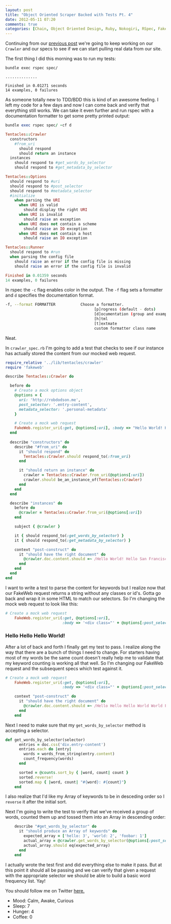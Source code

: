 ```yaml
---
layout: post
title: "Object Oriented Scraper Backed with Tests Pt. 4"
date: 2012-05-11 07:20
comments: true
categories: [Chain, Object Oriented Design, Ruby, Nokogiri, RSpec, FakeWeb, BDD]
---
```


Continuing from our [previous post](http://robdodson.me/blog/2012/05/08/object-oriented-scraper-backed-with-tests-pt-3/) we're going to keep working on our `Crawler` and our specs to see if we can start pulling real data from our site.

<!--more-->

The first thing I did this morning was to run my tests:
```
bundle exec rspec spec/

..............

Finished in 0.01271 seconds
14 examples, 0 failures
```
As someone totally new to TDD/BDD this is kind of an awesome feeling. I left my code for a few days and now I can come back and verify that everything still works. We can take it even further and run rspec with a documentation formatter to get some pretty printed output:

```ruby
bundle exec rspec spec/ -cf d

Tentacles::Crawler
  constructors
    #from_uri
      should respond
      should return an instance
  instances
    should respond to #get_words_by_selector
    should respond to #get_metadata_by_selector

Tentacles::Options
  should respond to #uri
  should respond to #post_selector
  should respond to #metadata_selector
  #initialize
    when parsing the URI
      when URI is valid
        should display the right URI
      when URI is invalid
        should raise an exception
      when URI does not contain a scheme
        should raise an IO exception
      when URI does not contain a host
        should raise an IO exception

Tentacles::Runner
  should respond to #run
  when parsing the config file
    should raise an error if the config file is missing
    should raise an error if the config file is invalid

Finished in 0.01359 seconds
14 examples, 0 failures
```

In rspec the `-c` flag enables color in the output. The `-f` flag sets a formatter and `d` specifies the documentation format.

```bash
-f, --format FORMATTER           Choose a formatter.
                                       [p]rogress (default - dots)
                                       [d]ocumentation (group and example names)
                                       [h]tml
                                       [t]extmate
                                       custom formatter class name
```

Neat.

In `crawler_spec.rb` I'm going to add a test that checks to see if our instance has actually stored the content from our mocked web request. 

```ruby
require_relative '../lib/tentacles/crawler'
require 'fakeweb'

describe Tentacles::Crawler do

  before do
    # Create a mock options object
    @options = {
      uri: 'http://robdodson.me', 
      post_selector: '.entry-content',
      metadata_selector: '.personal-metadata'
    }

    # Create a mock web request
    FakeWeb.register_uri(:get, @options[:uri], :body => "Hello World! Hello San Francisco!")
  end
  
  describe "constructors" do
    describe "#from_uri" do
      it "should respond" do
        Tentacles::Crawler.should respond_to(:from_uri)
      end

      it "should return an instance" do
        crawler = Tentacles::Crawler.from_uri(@options[:uri])
        crawler.should be_an_instance_of(Tentacles::Crawler)
      end
    end
  end

  describe "instances" do
    before do
      @crawler = Tentacles::Crawler.from_uri(@options[:uri])
    end

    subject { @crawler }

    it { should respond_to(:get_words_by_selector) }
    it { should respond_to(:get_metadata_by_selector) }

    context "post-construct" do
      it "should have the right document" do
        @crawler.doc.content.should =~ /Hello World! Hello San Francisco!/
      end
    end
  end
end
```

I want to write a test to parse the content for keywords but I realize now that our FakeWeb request returns a string without any classes or id's. Gotta go back and wrap it in some HTML to match our selectors. So I'm changing the mock web request to look like this:

```ruby
# Create a mock web request
    FakeWeb.register_uri(:get, @options[:uri],
                         :body => '<div class="' + @options[:post_selector] + '">Hello World! Hello San Francisco!</div>')
```

### Hello Hello Hello World!

After a lot of back and forth I finally get my test to pass. I realize along the way that there are a bunch of things I need to change. For starters having most of my words be the same count doesn't really help me to validate that my keyword counting is working all that well. So I'm changing our FakeWeb request and the subsequent specs which test against it.

```ruby
# Create a mock web request
    FakeWeb.register_uri(:get, @options[:uri],
                         :body => '<div class="' + @options[:post_selector].delete(".") + '">Hello Hello Hello World World Foobar!</div>')
```

```ruby
    context "post-construct" do
      it "should have the right document" do
        @crawler.doc.content.should =~ /Hello Hello Hello World World Foobar!/
      end
    end
```

Next I need to make sure that my `get_words_by_selector` method is accepting a selector.

```ruby
def get_words_by_selector(selector)
      entries = doc.css('div.entry-content')
      entries.each do |entry|
        words = words_from_string(entry.content)
        count_frequency(words)
      end

      sorted = @counts.sort_by { |word, count| count }
      sorted.reverse!
      sorted.map { |word, count| "#{word}: #{count}"}
    end
```

I also realize that I'd like my Array of keywords to be in desceding order so I `reverse` it after the initial sort.    

Next I'm going to write the test to verify that we've received a group of words, counted them up and tossed them into an Array in descending order:

```ruby
    describe "#get_words_by_selector" do
      it "should produce an Array of keywords" do
        expected_array = ['hello: 3', 'world: 2', 'foobar: 1']
        actual_array = @crawler.get_words_by_selector(@options[:post_selector])
        actual_array.should eq(expected_array)
      end
    end
```

I actually wrote the test first and did everything else to make it pass. But at this point it should all be passing and we can verify that given a request with the appropriate selector we should be able to build a basic word frequency list. Yay!

You should follow me on Twitter [here.](http://twitter.com/rob_dodson)

<ul class="personal-stats">
    <li>Mood: Calm, Awake, Curious</li>
    <li>Sleep: 7</li>
    <li>Hunger: 4</li>
    <li>Coffee: 0</li>
</ul>